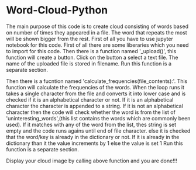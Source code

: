 # Word-Cloud-Python
The main purpose of this code is to create cloud consisting of words based on number of times they appeared in a file. The word that repeats the most will be shown bigger from the rest. 
First of all you have to use jupyter notebook for this code.
First of all there are some liberaries which you need to import for this code. 
Then there is a function named '_upload()', this function will create a button. Click on the button a select a text file. The name of the uploaded file is stored in filename.
Run this function is a separate section.

Then there is a fucntion named 'calculate_frequencies(file_contents):'. This function will calculate the frequencies of the words.
When the loop runs it takes a single character from the file and converts it into lower case and is checked if it is an alphabetical character or not. 
If it is an alphabetical character the character is appended to a string. 
If it is not an alphabetical character then the code will check whether the word is from the list of 'uninteresting_words',(this list contains the words which are commonly been used).
If it matches with any of the word from the list, thes string is set empty and the code runs agains until end of file character.
else it is checked that the word/key is already in the dictionary or not. 
If it is already in the dictionary than it the value increments by 1 else the value is set 1
Run this function is a separate section.

Display your cloud image by calling above function and you are done!!!
